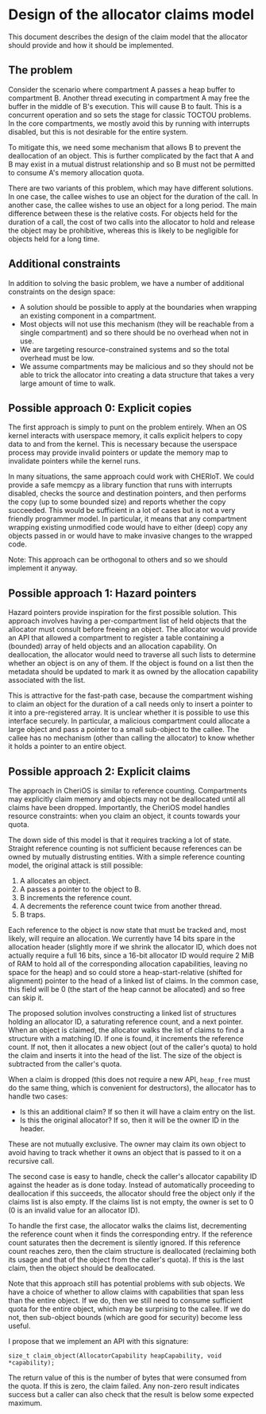Design of the allocator claims model
====================================

This document describes the design of the claim model that the allocator should provide and how it should be implemented.

The problem
-----------

Consider the scenario where compartment A passes a heap buffer to compartment B.
Another thread executing in compartment A may free the buffer in the middle of B's execution.
This will cause B to fault.
This is a concurrent operation and so sets the stage for classic TOCTOU problems.
In the core compartments, we mostly avoid this by running with interrupts disabled, but this is not desirable for the entire system.

To mitigate this, we need some mechanism that allows B to prevent the deallocation of an object.
This is further complicated by the fact that A and B may exist in a mutual distrust relationship and so B must not be permitted to consume A's memory allocation quota.

There are two variants of this problem, which may have different solutions.
In one case, the callee wishes to use an object for the duration of the call.
In another case, the callee wishes to use an object for a long period.
The main difference between these is the relative costs.
For objects held for the duration of a call, the cost of two calls into the allocator to hold and release the object may be prohibitive, whereas this is likely to be negligible for objects held for a long time.

Additional constraints
----------------------

In addition to solving the basic problem, we have a number of additional constraints on the design space:

 - A solution should be possible to apply at the boundaries when wrapping an existing component in a compartment.
 - Most objects will not use this mechanism (they will be reachable from a single compartment) and so there should be no overhead when not in use.
 - We are targeting resource-constrained systems and so the total overhead must be low.
 - We assume compartments may be malicious and so they should not be able to trick the allocator into creating a data structure that takes a very large amount of time to walk.

Possible approach 0: Explicit copies
------------------------------------

The first approach is simply to punt on the problem entirely.
When an OS kernel interacts with userspace memory, it calls explicit helpers to copy data to and from the kernel.
This is necessary because the userspace process may provide invalid pointers or update the memory map to invalidate pointers while the kernel runs.

In many situations, the same approach could work with CHERIoT.
We could provide a safe memcpy as a library function that runs with interrupts disabled, checks the source and destination pointers, and then performs the copy (up to some bounded size) and reports whether the copy succeeded.
This would be sufficient in a lot of cases but is not a very friendly programmer model.
In particular, it means that any compartment wrapping existing unmodified code would have to either (deep) copy any objects passed in or would have to make invasive changes to the wrapped code.

Note: This approach can be orthogonal to others and so we should implement it anyway.

Possible approach 1: Hazard pointers
------------------------------------

Hazard pointers provide inspiration for the first possible solution.
This approach involves having a per-compartment list of held objects that the allocator must consult before freeing an object.
The allocator would provide an API that allowed a compartment to register a table containing a (bounded) array of held objects and an allocation capability.
On deallocation, the allocator would need to traverse all such lists to determine whether an object is on any of them.
If the object is found on a list then the metadata should be updated to mark it as owned by the allocation capability associated with the list.

This is attractive for the fast-path case, because the compartment wishing to claim an object for the duration of a call needs only to insert a pointer to it into a pre-registered array.
It is unclear whether it is possible to use this interface securely.
In particular, a malicious compartment could allocate a large object and pass a pointer to a small sub-object to the callee.
The callee has no mechanism (other than calling the allocator) to know whether it holds a pointer to an entire object.

Possible approach 2: Explicit claims
------------------------------------

The approach in CheriOS is similar to reference counting.
Compartments may explicitly claim memory and objects may not be deallocated until all claims have been dropped.
Importantly, the CheriOS model handles resource constraints: when you claim an object, it counts towards your quota.

The down side of this model is that it requires tracking a lot of state.
Straight reference counting is not sufficient because references can be owned by mutually distrusting entities.
With a simple reference counting model, the original attack is still possible:

1. A allocates an object.
2. A passes a pointer to the object to B.
3. B increments the reference count.
4. A decrements the reference count twice from another thread.
5. B traps.

Each reference to the object is now state that must be tracked and, most likely, will require an allocation.
We currently have 14 bits spare in the allocation header (slightly more if we shrink the allocator ID, which does not actually require a full 16 bits, since a 16-bit allocator ID would require 2 MiB of RAM to hold all of the corresponding allocation capabilities, leaving no space for the heap) and so could store a heap-start-relative (shifted for alignment) pointer to the head of a linked list of claims.
In the common case, this field will be 0 (the start of the heap cannot be allocated) and so free can skip it.

The proposed solution involves constructing a linked list of structures holding an allocator ID, a saturating reference count, and a next pointer.
When an object is claimed, the allocator walks the list of claims to find a structure with a matching ID.
If one is found, it increments the reference count.
If not, then it allocates a new object (out of the caller's quota) to hold the claim and inserts it into the head of the list.
The size of the object is subtracted from the caller's quota.

When a claim is dropped (this does not require a new API, `heap_free` must do the same thing, which is convenient for destructors), the allocator has to handle two cases:

 - Is this an additional claim?
   If so then it will have a claim entry on the list.
 - Is this the original allocator?
   If so, then it will be the owner ID in the header.

These are not mutually exclusive.
The owner may claim its own object to avoid having to track whether it owns an object that is passed to it on a recursive call.

The second case is easy to handle, check the caller's allocator capability ID against the header as is done today.
Instead of automatically proceeding to deallocation if this succeeds, the allocator should free the object only if the claims list is also empty.
If the claims list is not empty, the owner is set to 0 (0 is an invalid value for an allocator ID).

To handle the first case, the allocator walks the claims list, decrementing the reference count when it finds the corresponding entry.
If the reference count saturates then the decrement is silently ignored.
If this reference count reaches zero, then the claim structure is deallocated (reclaiming both its usage and that of the object from the caller's quota).
If this is the last claim, then the object should be deallocated.

Note that this approach still has potential problems with sub objects.
We have a choice of whether to allow claims with capabilities that span less than the entire object.
If we do, then we still need to consume sufficient quota for the entire object, which may be surprising to the callee.
If we do not, then sub-object bounds (which are good for security) become less useful.

I propose that we implement an API with this signature:

```
size_t claim_object(AllocatorCapability heapCapability, void *capability);
```

The return value of this is the number of bytes that were consumed from the quota.
If this is zero, the claim failed.
Any non-zero result indicates success but a caller can also check that the result is below some expected maximum.
